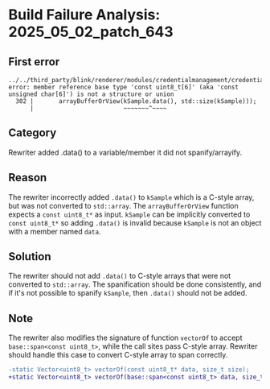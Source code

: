 # Build Failure Analysis: 2025_05_02_patch_643

## First error

```
../../third_party/blink/renderer/modules/credentialmanagement/credential_manager_type_converters_unittest.cc:302:32: error: member reference base type 'const uint8_t[6]' (aka 'const unsigned char[6]') is not a structure or union
  302 |       arrayBufferOrView(kSample.data(), std::size(kSample)));
      |                         ~~~~~~~^~~~~
```

## Category
Rewriter added .data() to a variable/member it did not spanify/arrayify.

## Reason
The rewriter incorrectly added `.data()` to `kSample` which is a C-style array, but was not converted to `std::array`. The `arrayBufferOrView` function expects a `const uint8_t*` as input. `kSample` can be implicitly converted to `const uint8_t*` so adding `.data()` is invalid because `kSample` is not an object with a member named `data`.

## Solution
The rewriter should not add `.data()` to C-style arrays that were not converted to `std::array`. The spanification should be done consistently, and if it's not possible to spanify `kSample`, then `.data()` should not be added.

## Note
The rewriter also modifies the signature of function `vectorOf` to accept `base::span<const uint8_t>`, while the call sites pass C-style array. Rewriter should handle this case to convert C-style array to span correctly.
```diff
-static Vector<uint8_t> vectorOf(const uint8_t* data, size_t size);
+static Vector<uint8_t> vectorOf(base::span<const uint8_t> data, size_t size);
```
